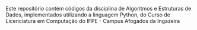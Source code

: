 Este repositório contém códigos da disciplina de Algoritmos e Estruturas de Dados, implementados utilizando a linguagem Python, do Curso de Licenciatura em Computação do IFPE - Campus Afogados da Ingazeira